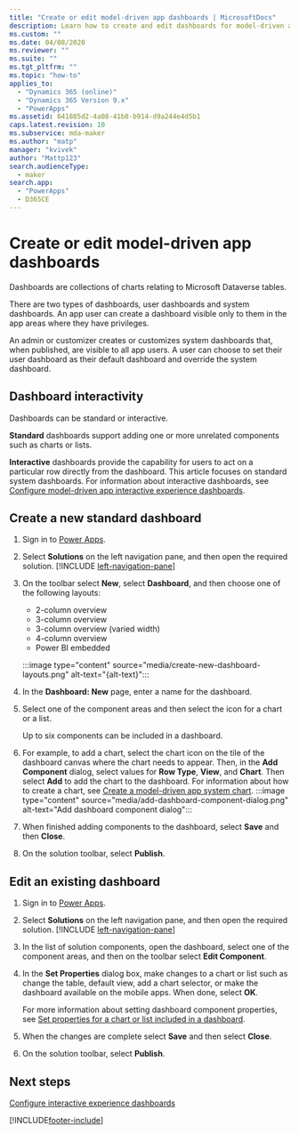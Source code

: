 ```yaml
---
title: "Create or edit model-driven app dashboards | MicrosoftDocs"
description: Learn how to create and edit dashboards for model-driven apps
ms.custom: ""
ms.date: 04/08/2020
ms.reviewer: ""
ms.suite: ""
ms.tgt_pltfrm: ""
ms.topic: "how-to"
applies_to: 
  - "Dynamics 365 (online)"
  - "Dynamics 365 Version 9.x"
  - "PowerApps"
ms.assetid: 641885d2-4a08-41b8-b914-d9a244e4d5b1
caps.latest.revision: 10
ms.subservice: mda-maker
ms.author: "matp"
manager: "kvivek"
author: "Mattp123"
search.audienceType: 
  - maker
search.app: 
  - "PowerApps"
  - D365CE
---
```

# Create or edit model-driven app dashboards

Dashboards are collections of charts relating to Microsoft Dataverse tables.

There are two types of dashboards, user dashboards and system dashboards. An app user can create a dashboard visible only to them in the app areas where they have privileges.

An admin or customizer creates or customizes system dashboards that, when published, are visible to all app users. A user can choose to set their user dashboard as their default dashboard and override the system dashboard.

## Dashboard interactivity

Dashboards can be standard or interactive.

**Standard** dashboards support adding one or more unrelated components such as charts or lists.

**Interactive** dashboards provide the capability for users to act on a particular row directly from the dashboard. This article focuses on standard system dashboards. For information about interactive dashboards, see [Configure model-driven app interactive experience dashboards](configure-interactive-experience-dashboards.md).
  
## Create a new standard dashboard  
  
1. Sign in to [Power Apps](https://make.powerapps.com/?utm_source=padocs&utm_medium=linkinadoc&utm_campaign=referralsfromdoc).
  
1. Select **Solutions** on the left navigation pane, and then open the required solution. [!INCLUDE [left-navigation-pane](../../includes/left-navigation-pane.md)]

1. On the toolbar select **New**, select **Dashboard**, and then choose one of the following layouts:

   - 2-column overview
   - 3-column overview
   - 3-column overview (varied width)
   - 4-column overview
   - Power BI embedded
  
    :::image type="content" source="media/create-new-dashboard-layouts.png" alt-text="{alt-text}":::

1. In the **Dashboard: New** page, enter a name for the dashboard.
1. Select one of the component areas and then select the icon for a chart or a list.  
  
     Up to six components can be included in a dashboard.  
  
1. For example, to add a chart, select the chart icon on the tile of the dashboard canvas where the chart needs to appear. Then, in the **Add Component** dialog, select values for **Row Type**, **View**, and **Chart**. Then select **Add** to add the chart to the dashboard. For information about how to create a chart, see [Create a model-driven app system chart](create-edit-system-chart.md).
:::image type="content" source="media/add-dashboard-component-dialog.png" alt-text="Add dashboard component dialog":::  

1. When finished adding components to the dashboard, select **Save** and then **Close**.  

1. On the solution toolbar, select **Publish**.
  
## Edit an existing dashboard  
  
1. Sign in to [Power Apps](https://make.powerapps.com/?utm_source=padocs&utm_medium=linkinadoc&utm_campaign=referralsfromdoc).

1. Select **Solutions** on the left navigation pane, and then open the required solution. [!INCLUDE [left-navigation-pane](../../includes/left-navigation-pane.md)]

1. In the list of solution components, open the dashboard, select one of the component areas, and then on the toolbar select **Edit Component**.  
  
1. In the **Set Properties** dialog box, make changes to a chart or list such as change the table, default view, add a chart selector, or make the dashboard available on the mobile apps. When done, select **OK**.  
  
     For more information about setting dashboard component properties, see [Set properties for a chart or list included in a dashboard](set-properties-chart-list-included-dashboard.md).  
  
1. When the changes are complete select **Save** and then select **Close**.

1. On the solution toolbar, select **Publish**.  
  
## Next steps

[Configure interactive experience dashboards](configure-interactive-experience-dashboards.md)

[!INCLUDE[footer-include](../../includes/footer-banner.md)]
